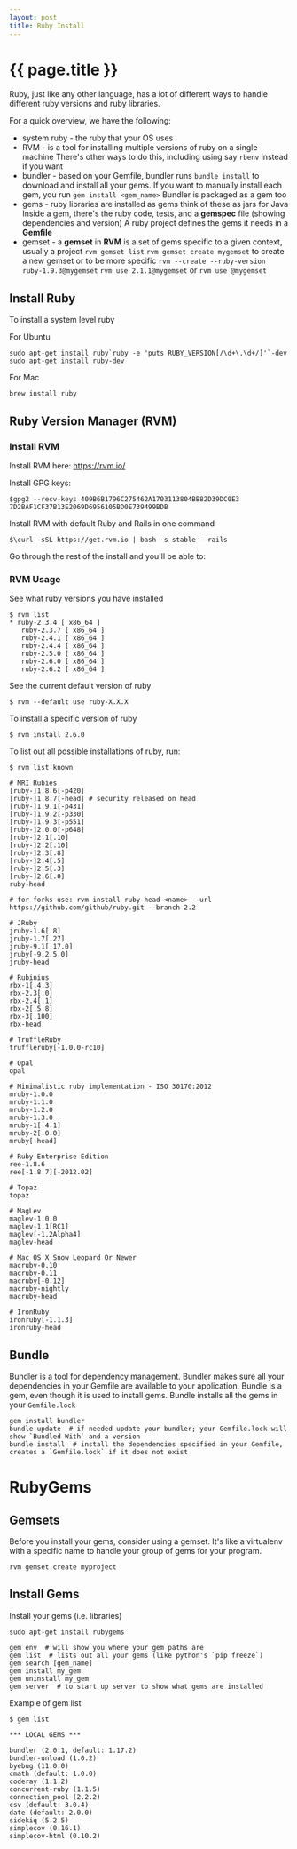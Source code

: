 ```yaml
---
layout: post
title: Ruby Install
---
```



# {{ page.title }}

Ruby, just like any other language, has a lot of different ways to handle
different ruby versions and ruby libraries.

For a quick overview, we have the following:

* system ruby - the ruby that your OS uses
* RVM - is a tool for installing multiple versions of ruby on a single machine
        There's other ways to do this, including using say `rbenv` instead if you want
* bundler - based on your Gemfile, bundler runs `bundle install` to download and install all your gems.
            If you want to manually install each gem, you run `gem install <gem_name>`
            Bundler is packaged as a gem too
* gems - ruby libraries are installed as gems
         think of these as jars for Java
         Inside a gem, there's the ruby code, tests, and a __gemspec__ file (showing dependencies and version)
         A ruby project defines the gems it needs in a __Gemfile__
* gemset - a __gemset__ in __RVM__ is a set of gems specific to a given context, usually a project
           `rvm gemset list`
           `rvm gemset create mygemset` to create a new gemset
              or to be more specific `rvm --create --ruby-version ruby-1.9.3@mygemset`
           `rvm use 2.1.1@mygemset` or `rvm use @mygemset`

## Install Ruby

To install a system level ruby

For Ubuntu

    sudo apt-get install ruby`ruby -e 'puts RUBY_VERSION[/\d+\.\d+/]'`-dev
    sudo apt-get install ruby-dev

For Mac

    brew install ruby

## Ruby Version Manager (RVM)

### Install RVM

Install RVM here: https://rvm.io/

Install GPG keys:

    $gpg2 --recv-keys 409B6B1796C275462A1703113804BB82D39DC0E3 7D2BAF1CF37B13E2069D6956105BD0E739499BDB

Install RVM with default Ruby and Rails in one command

    $\curl -sSL https://get.rvm.io | bash -s stable --rails

Go through the rest of the install and you'll be able to:

### RVM Usage

See what ruby versions you have installed

    $ rvm list
    * ruby-2.3.4 [ x86_64 ]
       ruby-2.3.7 [ x86_64 ]
       ruby-2.4.1 [ x86_64 ]
       ruby-2.4.4 [ x86_64 ]
       ruby-2.5.0 [ x86_64 ]
       ruby-2.6.0 [ x86_64 ]
       ruby-2.6.2 [ x86_64 ]

See the current default version of ruby

    $ rvm --default use ruby-X.X.X

To install a specific version of ruby

    $ rvm install 2.6.0

To list out all possible installations of ruby, run:

    $ rvm list known

    # MRI Rubies
    [ruby-]1.8.6[-p420]
    [ruby-]1.8.7[-head] # security released on head
    [ruby-]1.9.1[-p431]
    [ruby-]1.9.2[-p330]
    [ruby-]1.9.3[-p551]
    [ruby-]2.0.0[-p648]
    [ruby-]2.1[.10]
    [ruby-]2.2[.10]
    [ruby-]2.3[.8]
    [ruby-]2.4[.5]
    [ruby-]2.5[.3]
    [ruby-]2.6[.0]
    ruby-head

    # for forks use: rvm install ruby-head-<name> --url https://github.com/github/ruby.git --branch 2.2

    # JRuby
    jruby-1.6[.8]
    jruby-1.7[.27]
    jruby-9.1[.17.0]
    jruby[-9.2.5.0]
    jruby-head

    # Rubinius
    rbx-1[.4.3]
    rbx-2.3[.0]
    rbx-2.4[.1]
    rbx-2[.5.8]
    rbx-3[.100]
    rbx-head

    # TruffleRuby
    truffleruby[-1.0.0-rc10]

    # Opal
    opal

    # Minimalistic ruby implementation - ISO 30170:2012
    mruby-1.0.0
    mruby-1.1.0
    mruby-1.2.0
    mruby-1.3.0
    mruby-1[.4.1]
    mruby-2[.0.0]
    mruby[-head]

    # Ruby Enterprise Edition
    ree-1.8.6
    ree[-1.8.7][-2012.02]

    # Topaz
    topaz

    # MagLev
    maglev-1.0.0
    maglev-1.1[RC1]
    maglev[-1.2Alpha4]
    maglev-head

    # Mac OS X Snow Leopard Or Newer
    macruby-0.10
    macruby-0.11
    macruby[-0.12]
    macruby-nightly
    macruby-head

    # IronRuby
    ironruby[-1.1.3]
    ironruby-head

## Bundle

Bundler is a tool for dependency management.
Bundler makes sure all your dependencies in your Gemfile are available to your application.
Bundle is a gem, even though it is used to install gems.
Bundle installs all the gems in your `Gemfile.lock`

    gem install bundler
    bundle update  # if needed update your bundler; your Gemfile.lock will show `Bundled With` and a version
    bundle install  # install the dependencies specified in your Gemfile, creates a `Gemfile.lock` if it does not exist

# RubyGems

## Gemsets

Before you install your gems, consider using a gemset. It's like a virtualenv with a specific name to handle
your group of gems for your program.

    rvm gemset create myproject

## Install Gems

Install your gems (i.e. libraries)

    sudo apt-get install rubygems

    gem env  # will show you where your gem paths are
    gem list  # lists out all your gems (like python's `pip freeze`)
    gem search [gem_name]
    gem install my_gem
    gem uninstall my_gem
    gem server  # to start up server to show what gems are installed

Example of gem list

    $ gem list

    *** LOCAL GEMS ***

    bundler (2.0.1, default: 1.17.2)
    bundler-unload (1.0.2)
    byebug (11.0.0)
    cmath (default: 1.0.0)
    coderay (1.1.2)
    concurrent-ruby (1.1.5)
    connection_pool (2.2.2)
    csv (default: 3.0.4)
    date (default: 2.0.0)
    sidekiq (5.2.5)
    simplecov (0.16.1)
    simplecov-html (0.10.2)
